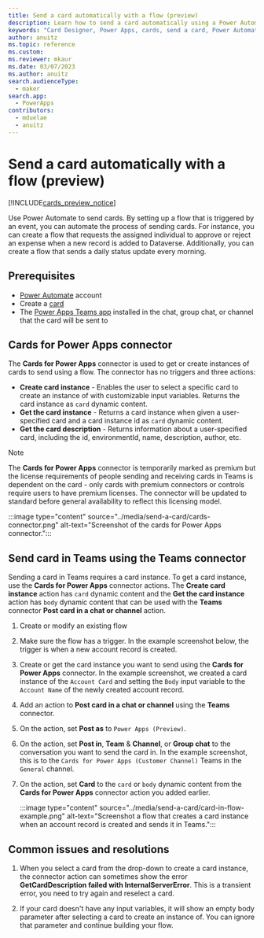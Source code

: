 ```yaml
---
title: Send a card automatically with a flow (preview)
description: Learn how to send a card automatically using a Power Automate flow.
keywords: "Card Designer, Power Apps, cards, send a card, Power Automate, flow"
author: anuitz
ms.topic: reference
ms.custom: 
ms.reviewer: mkaur
ms.date: 03/07/2023
ms.author: anuitz
search.audienceType:
  - maker
search.app:
  - PowerApps
contributors:
  - mduelae
  - anuitz
---
```


# Send a card automatically with a flow (preview)

[!INCLUDE[cards_preview_notice](../includes/preview-include.md)]

Use Power Automate to send cards. By setting up a flow that is triggered by an event, you can automate the process of sending cards. For instance, you can create a flow that requests the assigned individual to approve or reject an expense when a new record is added to Dataverse. Additionally, you can create a flow that sends a daily status update every morning.

## Prerequisites

- [Power Automate](https://make.powerautomate.com) account
- Create a [card](../tutorials/hello-world-card.md)
- The [Power Apps Teams app](send-card-in-teams.md#add-power-apps-to-teams) installed in the chat, group chat, or channel that the card will be sent to

## Cards for Power Apps connector

The **Cards for Power Apps** connector is used to get or create instances of cards to send using a flow. The connector has no triggers and three actions:

- **Create card instance** - Enables the user to select a specific card to create an instance of with customizable input variables. Returns the card instance as `card` dynamic content.
- **Get the card instance** - Returns a card instance when given a user-specified card and a card instance id as `card` dynamic content.
- **Get the card description** - Returns information about a user-specified card, including the id, environmentId, name, description, author, etc.

> [!NOTE]
> The **Cards for Power Apps** connector is temporarily marked as premium but the license requirements of people sending and receiving cards in Teams is dependent on the card - only cards with premium connectors or controls require users to have premium licenses. The connector will be updated to standard before general availability to reflect this licensing model.

   :::image type="content" source="../media/send-a-card/cards-connector.png" alt-text="Screenshot of the cards for Power Apps connector.":::

## Send card in Teams using the Teams connector

Sending a card in Teams requires a card instance. To get a card instance, use the **Cards for Power Apps** connector actions. The **Create card instance** action has `card` dynamic content and the **Get the card instance** action has `body` dynamic content that can be used with the **Teams** connector **Post card in a chat or channel** action.

1. Create or modify an existing flow
1. Make sure the flow has a trigger. In the example screenshot below, the trigger is when a new account record is created.
1. Create or get the card instance you want to send using the **Cards for Power Apps** connector. In the example screenshot, we created a card instance of the `Account Card` and setting the `Body` input variable to the `Account Name` of the newly created account record. 
1. Add an action to **Post card in a chat or channel** using the **Teams** connector.
1. On the action, set **Post as** to `Power Apps (Preview)`.
1. On the action, set **Post in**, **Team** & **Channel**, or **Group chat** to the conversation you want to send the card in. In the example screenshot, this is to the `Cards for Power Apps (Customer Channel)` Teams in the `General` channel.
1. On the action, set **Card** to the `card` or `body` dynamic content from the **Cards for Power Apps** connector action you added earlier.

   :::image type="content" source="../media/send-a-card/card-in-flow-example.png" alt-text="Screenshot a flow that creates a card instance when an account record is created and sends it in Teams.":::

## Common issues and resolutions

1. When you select a card from the drop-down to create a card instance, the connector action can sometimes show the error **GetCardDescription failed with InternalServerError**. This is a transient error, you need to try again and reselect a card.

2. If your card doesn't have any input variables, it will show an empty body parameter after selecting a card to create an instance of. You can ignore that parameter and continue building your flow.
